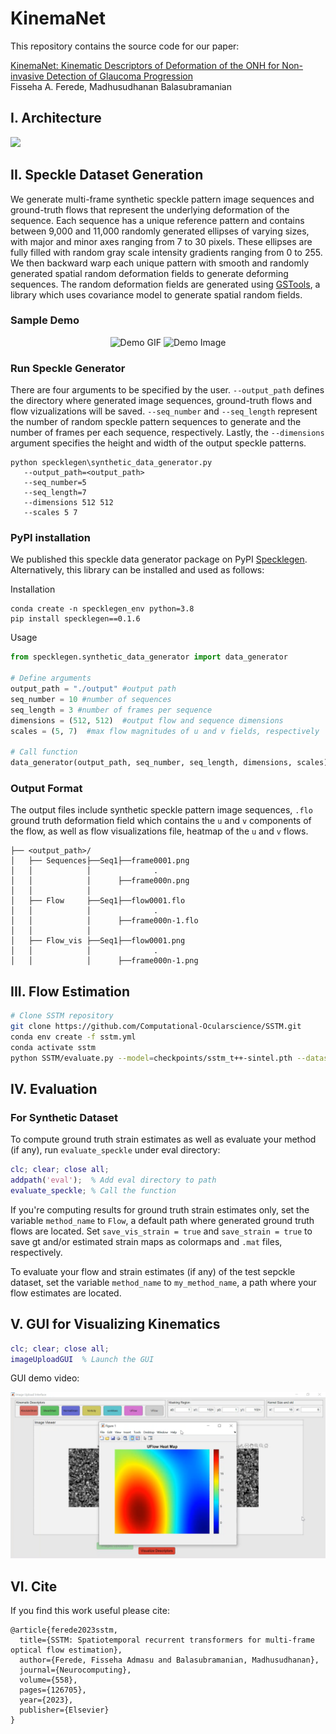 ﻿# KinemaNet
This repository contains the source code for our paper:

[KinemaNet: Kinematic Descriptors of Deformation of the ONH for Non-invasive Detection of Glaucoma Progression](https://computational-ocularscience.github.io/kinemanet.github.io/)<br/>
Fisseha A. Ferede, Madhusudhanan Balasubramanian<br/>

## I. Architecture

<img src="Elastonet_architecture.png">

## II. Speckle Dataset Generation

We generate multi-frame synthetic speckle pattern image sequences and ground-truth flows that represent the underlying deformation of the sequence. Each sequence has a unique reference pattern and contains between 9,000 and 11,000 randomly generated ellipses of varying sizes, with major and minor axes ranging from 7 to 30 pixels. These ellipses are fully filled with random gray scale intensity gradients ranging from 0 to 255. 
We then backward warp each unique pattern with smooth and randomly generated spatial random deformation fields to generate deforming sequences. The random deformation fields are generated using [GSTools](https://gmd.copernicus.org/articles/15/3161/2022/), a library which uses
covariance model to generate spatial random fields. 

### Sample Demo

<p align="center">
   <img src="specklegen/sample/sample_seq.gif" width="225" height="225" alt="Demo GIF">
   <img src="specklegen/sample/flow001.png" width="550" height="275" alt="Demo Image">
</p>

### Run Speckle Generator

There are four arguments to be specified by the user. `--output_path` defines the directory where generated image sequences, ground-truth flows and flow vizualizations will be saved.  `--seq_number` and `--seq_length` represent the number of random speckle pattern sequences to generate and the number of frames per each sequence, respectively.
Lastly, the `--dimensions` argument specifies the height and width of the output speckle patterns. 
```
python specklegen\synthetic_data_generator.py
   --output_path=<output_path>
   --seq_number=5
   --seq_length=7
   --dimensions 512 512
   --scales 5 7
```

### PyPI installation
We published this speckle data generator package on PyPI [Specklegen](https://pypi.org/project/specklegen/0.1.6/). Alternatively, this library can be installed and used as follows:

Installation
```
conda create -n specklegen_env python=3.8
pip install specklegen==0.1.6
```
Usage

```python
from specklegen.synthetic_data_generator import data_generator

# Define arguments
output_path = "./output" #output path
seq_number = 10 #number of sequences 
seq_length = 3 #number of frames per sequence
dimensions = (512, 512)  #output flow and sequence dimensions 
scales = (5, 7)  #max flow magnitudes of u and v fields, respectively

# Call function
data_generator(output_path, seq_number, seq_length, dimensions, scales)
```

### Output Format
The output files include synthetic speckle pattern image sequences, `.flo` ground truth deformation field which contains the `u` and `v` components of the flow, as well as flow visualizations file, heatmap of the `u` and `v` flows.

```
├── <output_path>/
│   ├── Sequences├──Seq1├──frame0001.png
│   │            │              .
│   │            │      ├──frame000n.png     
│   │            │ 
│   ├── Flow     ├──Seq1├──flow0001.flo
│   │            │              .
│   │            │      ├──frame000n-1.flo
│   │            │     
│   ├── Flow_vis ├──Seq1├──flow0001.png
│   │            │              .
│   │            │      ├──frame000n-1.png
```

## III. Flow Estimation

```bash
# Clone SSTM repository
git clone https://github.com/Computational-Ocularscience/SSTM.git
conda env create -f sstm.yml
conda activate sstm
python SSTM/evaluate.py --model=checkpoints/sstm_t++-sintel.pth --dataset=speckle/sequences
```

## IV. Evaluation

### For Synthetic Dataset
To compute ground truth strain estimates as well as evaluate your method (if any), run `evaluate_speckle` under eval directory:

```matlab
clc; clear; close all;
addpath('eval');  % Add eval directory to path
evaluate_speckle; % Call the function
```
If you're computing results for ground truth strain estimates only, set the variable `method_name` to `Flow`, a default path where generated ground truth flows are located.
Set `save_vis_strain = true` and `save_strain = true` to save gt and/or estimated strain maps as colormaps and `.mat` files, respectively.

To evaluate your flow and strain estimates (if any) of the test sepckle dataset, set the variable `method_name` to `my_method_name`, a path where your flow estimates are located.
    

## V. GUI for Visualizing Kinematics
```matlab
clc; clear; close all;
imageUploadGUI  % Launch the GUI
```
GUI demo video:

[![Demo Video](https://github.com/Computational-Ocularscience/KinemaNet/blob/main/GUI/Demo/GUI_snapshot.png)](https://www.youtube.com/watch?v=w8ZAxRauuDA&list=PLwsd7wXvear-qbWi7rvkdfhtEfZmVp21c&index=3)


## VI. Cite

If you find this work useful please cite:
```
@article{ferede2023sstm,
  title={SSTM: Spatiotemporal recurrent transformers for multi-frame optical flow estimation},
  author={Ferede, Fisseha Admasu and Balasubramanian, Madhusudhanan},
  journal={Neurocomputing},
  volume={558},
  pages={126705},
  year={2023},
  publisher={Elsevier}
}
```
